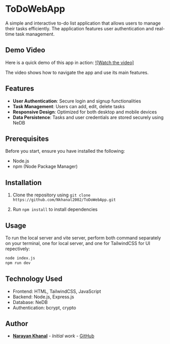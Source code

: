 # ToDoWebApp

A simple and interactive to-do list application that allows users to manage their tasks efficiently. The application features user authentication and real-time task management.

## Demo Video
Here is a quick demo of this app in action:
[![Watch the video]](https://github.com/Nkhanal2002/FullStackWebFinalProject/blob/main/FinalProjectVideo.mp4)

The video shows how to navigate the app and use its main features.

## Features

- **User Authentication**: Secure login and signup functionalities
- **Task Management**: Users can add, edit, delete tasks 
- **Responsive Design**: Optimized for both desktop and mobile devices
- **Data Persistence**: Tasks and user credentials are stored securely using NeDB

## Prerequisites

Before you start, ensure you have installed the following:
- Node.js
- npm (Node Package Manager)

## Installation
1. Clone the repository using `git clone https://github.com/Nkhanal2002/ToDoWebApp.git`

2. Run `npm install` to install dependencies

## Usage

To run the local server and vite server, perform both command separately on your terminal, one for local server, and one for TailwindCSS for UI repectively:
```bash
node index.js
npm run dev
```

## Technology Used
- Frontend: HTML, TailwindCSS, JavaScript
- Backend: Node.js, Express.js
- Database: NeDB
- Authentication: bcrypt, crypto

## Author

- **[Narayan Khanal](https://nkhanal-portfolio-website.vercel.app)** - *Initial work* - [GitHub](https://github.com/Nkhanal2002)



